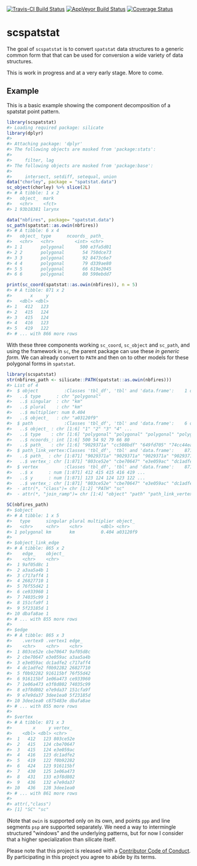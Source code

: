 
<!-- README.md is generated from README.Rmd. Please edit that file -->
[![Travis-CI Build Status](https://travis-ci.org/hypertidy/scspatstat.svg?branch=master)](https://travis-ci.org/hypertidy/scspatstat) [![AppVeyor Build Status](https://ci.appveyor.com/api/projects/status/github/hypertidy/scspatstat?branch=master&svg=true)](https://ci.appveyor.com/project/hypertidy/scspatstat) [![Coverage Status](https://img.shields.io/codecov/c/github/hypertidy/scspatstat/master.svg)](https://codecov.io/github/hypertidy/scspatstat?branch=master)

scspatstat
==========

The goal of `scspatstat` is to convert `spatstat` data structures to a generic common form that that can be used for conversion a wide variety of data structures.

This is work in progress and at a very early stage. More to come.

Example
-------

This is a basic example showing the component decomposition of a spatstat point pattern.

``` r
library(scspatstat)
#> Loading required package: silicate
library(dplyr)
#> 
#> Attaching package: 'dplyr'
#> The following objects are masked from 'package:stats':
#> 
#>     filter, lag
#> The following objects are masked from 'package:base':
#> 
#>     intersect, setdiff, setequal, union
data("chorley", package = "spatstat.data")
sc_object(chorley) %>% slice(2L)
#> # A tibble: 1 x 2
#>   object_  mark  
#>   <chr>    <fct> 
#> 1 93b18381 larynx

data("nbfires", package= "spatstat.data")
sc_path(spatstat::as.owin(nbfires))
#> # A tibble: 6 x 4
#>   object_ type      ncoords_ path_   
#>   <chr>   <chr>        <int> <chr>   
#> 1 1       polygonal      500 e3fa5d01
#> 2 2       polygonal       54 750dce73
#> 3 3       polygonal       92 8473c6e7
#> 4 4       polygonal       79 d339ae80
#> 5 5       polygonal       66 619e2045
#> 6 6       polygonal       80 590ebdd7

print(sc_coord(spatstat::as.owin(nbfires)), n = 5)
#> # A tibble: 871 x 2
#>       x     y
#>   <dbl> <dbl>
#> 1   412   123
#> 2   415   124
#> 3   415   124
#> 4   416   123
#> 5   419   122
#> # ... with 866 more rows
```

With these three components working `sc_coord`, `sc_object` and `sc_path`, and using the framework in `sc`, the parent package can use these *in generic form*. We can already convert to `PATH` and then on to other models for these polygonal forms in `spatstat`.

``` r
library(scspatstat)
str(nbfires_path <- silicate::PATH(spatstat::as.owin(nbfires)))
#> List of 4
#>  $ object          :Classes 'tbl_df', 'tbl' and 'data.frame':    1 obs. of  5 variables:
#>   ..$ type      : chr "polygonal"
#>   ..$ singular  : chr "km"
#>   ..$ plural    : chr "km"
#>   ..$ multiplier: num 0.404
#>   ..$ object_   : chr "a03120f9"
#>  $ path            :Classes 'tbl_df', 'tbl' and 'data.frame':    6 obs. of  4 variables:
#>   ..$ object_ : chr [1:6] "1" "2" "3" "4" ...
#>   ..$ type    : chr [1:6] "polygonal" "polygonal" "polygonal" "polygonal" ...
#>   ..$ ncoords_: int [1:6] 500 54 92 79 66 80
#>   ..$ path_   : chr [1:6] "9029371a" "cc508bdf" "649fd705" "74cc44ea" ...
#>  $ path_link_vertex:Classes 'tbl_df', 'tbl' and 'data.frame':    871 obs. of  2 variables:
#>   ..$ path_  : chr [1:871] "9029371a" "9029371a" "9029371a" "9029371a" ...
#>   ..$ vertex_: chr [1:871] "803ce52e" "cbe70647" "e3e059ac" "dc1adfe2" ...
#>  $ vertex          :Classes 'tbl_df', 'tbl' and 'data.frame':    871 obs. of  3 variables:
#>   ..$ x      : num [1:871] 412 415 415 416 419 ...
#>   ..$ y      : num [1:871] 123 124 124 123 122 ...
#>   ..$ vertex_: chr [1:871] "803ce52e" "cbe70647" "e3e059ac" "dc1adfe2" ...
#>  - attr(*, "class")= chr [1:2] "PATH" "sc"
#>  - attr(*, "join_ramp")= chr [1:4] "object" "path" "path_link_vertex" "vertex"

SC(nbfires_path)
#> $object
#> # A tibble: 1 x 5
#>   type      singular plural multiplier object_ 
#>   <chr>     <chr>    <chr>       <dbl> <chr>   
#> 1 polygonal km       km          0.404 a03120f9
#> 
#> $object_link_edge
#> # A tibble: 865 x 2
#>    edge_    object_
#>    <chr>    <chr>  
#>  1 9af05d8c 1      
#>  2 a3aa5a4b 1      
#>  3 c717aff4 1      
#>  4 26827710 1      
#>  5 76f55d42 1      
#>  6 ce933960 1      
#>  7 74035c99 1      
#>  8 151cfa9f 1      
#>  9 5f23185d 1      
#> 10 dbafa8ae 1      
#> # ... with 855 more rows
#> 
#> $edge
#> # A tibble: 865 x 3
#>    .vertex0 .vertex1 edge_   
#>    <chr>    <chr>    <chr>   
#>  1 803ce52e cbe70647 9af05d8c
#>  2 cbe70647 e3e059ac a3aa5a4b
#>  3 e3e059ac dc1adfe2 c717aff4
#>  4 dc1adfe2 f0b92282 26827710
#>  5 f0b92282 916115bf 76f55d42
#>  6 916115bf 1e06a473 ce933960
#>  7 1e06a473 e3f8d802 74035c99
#>  8 e3f8d802 e7e9da37 151cfa9f
#>  9 e7e9da37 3dee1ea0 5f23185d
#> 10 3dee1ea0 c875483e dbafa8ae
#> # ... with 855 more rows
#> 
#> $vertex
#> # A tibble: 871 x 3
#>        x     y vertex_ 
#>    <dbl> <dbl> <chr>   
#>  1   412   123 803ce52e
#>  2   415   124 cbe70647
#>  3   415   124 e3e059ac
#>  4   416   123 dc1adfe2
#>  5   419   122 f0b92282
#>  6   424   123 916115bf
#>  7   430   125 1e06a473
#>  8   431   133 e3f8d802
#>  9   436   132 e7e9da37
#> 10   436   128 3dee1ea0
#> # ... with 861 more rows
#> 
#> attr(,"class")
#> [1] "SC" "sc"
```

(Note that `owin` is supported only on its own, and points `ppp` and line segments `psp` are supported separately. We need a way to intermingle structured "windows" and the underlying patterns, but for now I consider that a higher specialization than silicate itself.

Please note that this project is released with a [Contributor Code of Conduct](CONDUCT.md). By participating in this project you agree to abide by its terms.

